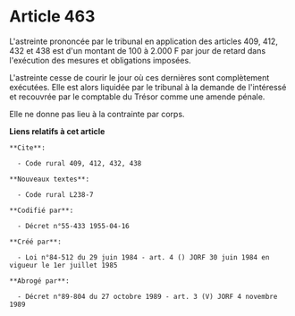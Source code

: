 # Article 463

L'astreinte prononcée par le tribunal en application des articles 409, 412, 432 et 438 est d'un montant de 100 à 2.000 F par
jour de retard dans l'exécution des mesures et obligations imposées.

L'astreinte cesse de courir le jour où ces dernières sont complètement exécutées. Elle est alors liquidée par le tribunal à
la demande de l'intéressé et recouvrée par le comptable du Trésor comme une amende pénale.

Elle ne donne pas lieu à la contrainte par corps.

**Liens relatifs à cet article**

	**Cite**:

	  - Code rural 409, 412, 432, 438

	**Nouveaux textes**:

	  - Code rural L238-7

	**Codifié par**:

	  - Décret n°55-433 1955-04-16

	**Créé par**:

	  - Loi n°84-512 du 29 juin 1984 - art. 4 () JORF 30 juin 1984 en vigueur le 1er juillet 1985

	**Abrogé par**:

	  - Décret n°89-804 du 27 octobre 1989 - art. 3 (V) JORF 4 novembre 1989
